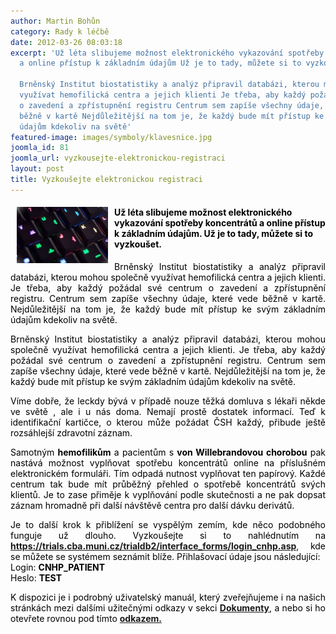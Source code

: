 ```yaml
---
author: Martin Bohůn
category: Rady k léčbě
date: 2012-03-26 08:03:18
excerpt: 'Už léta slibujeme možnost elektronického vykazování spotřeby koncentrátů
  a online přístup k základním údajům Už je to tady, můžete si to vyzkoušet 

  Brněnský Institut biostatistiky a analýz připravil databázi, kterou mohou společně
  využívat hemofilická centra a jejich klienti Je třeba, aby každý požádal své centrum
  o zavedení a zpřístupnění registru Centrum sem zapíše všechny údaje, které vede
  běžně v kartě Nejdůležitější na tom je, že každý bude mít přístup ke svým základním
  údajům kdekoliv na světě'
featured-image: images/symboly/klavesnice.jpg
joomla_id: 81
joomla_url: vyzkousejte-elektronickou-registraci
layout: post
title: Vyzkoušejte elektronickou registraci
---
```


<h4><img src="images/symboly/klavesnice.jpg" border="0" width="146" height="90" style="float: left; margin-left: 10px; margin-right: 10px;" /><span style="color: #000000;">Už léta slibujeme možnost elektronického vykazování spotřeby koncentrátů a online přístup k základním údajům. Už je to tady, můžete si to vyzkoušet. </span></h4>
<p style="text-align: justify;"><span style="color: #000000;">Brněnský Institut biostatistiky a analýz připravil databázi, kterou mohou společně využívat hemofilická centra a jejich klienti. Je třeba, aby každý požádal své centrum o zavedení a zpřístupnění registru. Centrum sem zapíše všechny údaje, které vede běžně v kartě. Nejdůležitější na tom je, že každý bude mít přístup ke svým základním údajům kdekoliv na světě.</span></p>

<p style="text-align: justify;"><span style="color: #000000;">Brněnský Institut biostatistiky a analýz připravil databázi, kterou mohou společně využívat hemofilická centra a jejich klienti. Je třeba, aby každý požádal své centrum o zavedení a zpřístupnění registru. Centrum sem zapíše všechny údaje, které vede běžně v kartě. Nejdůležitější na tom je, že každý bude mít přístup ke svým základním údajům kdekoliv na světě.</span></p>
<p style="text-align: justify;"><span style="color: #000000;">Víme dobře, že leckdy bývá v případě nouze těžká domluva s lékaři někde ve světě , ale i u nás doma. Nemají prostě dostatek informací. Teď k identifikační kartičce, o kterou může požádat ČSH každý, přibude ještě rozsáhlejší zdravotní záznam.</span></p>
<p style="text-align: justify;"><span style="color: #000000;">Samotným <strong>hemofilikům</strong> a pacientům s <strong>von Willebrandovou chorobou</strong> pak nastává možnost vyplňovat spotřebu koncentrátů online na příslušném elektronickém formuláři. Tím odpadá nutnost vyplňovat ten papírový. Každé centrum tak bude mít průběžný přehled o spotřebě koncentrátů svých klientů. Je to zase přiměje k vyplňování podle skutečnosti a ne pak dopsat záznam hromadně při další návštěvě centra pro další dávku derivátů.</span></p>
<p style="text-align: justify;"><span style="color: #000000;">Je to další krok k přiblížení se vyspělým zemím, kde něco podobného funguje už dlouho. Vyzkoušejte si to nahlédnutím na</span> <strong><a href="https://trials.cba.muni.cz/trialdb2/interface_forms/login_cnhp.asp" target="_blank">https://trials.cba.muni.cz/trialdb2/interface_forms/login_cnhp.asp</a></strong>, <span style="color: #000000;">kde se můžete se systémem seznámit blíže. Přihlašovací údaje jsou následující: <br />Login:</span><span style="color: #000000;"> <strong>CNHP_PATIENT</strong> </span> <br /><span style="color: #000000;">Heslo:</span> <span style="color: #000000;"><strong>TEST</strong> <br /></span></p>
<p style="text-align: justify;"><span style="color: #000000;">K dispozici je i podrobný uživatelský manuál, který zveřejňujeme i na našich stránkách mezi dalšími užitečnými odkazy v sekci</span><span style="color: #000000;"> <strong><a href="index.php/dokumenty/category/1-dokumenty" target="_blank" title="Dokumenty">Dokumenty</a></strong>, </span><span style="color: #000000;">a nebo si ho otevřete rovnou pod tímto</span><span style="color: #000000;"> <strong><a href="index.php/dokumenty/category/15-cnhp-manual-registru" target="_blank" title="ČNHP manuál registrace">odkazem.</a></strong></span></p>